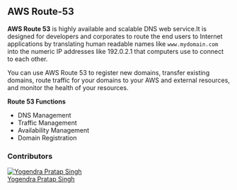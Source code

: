 ## AWS Route-53 ##
**AWS Route 53** is highly available and scalable DNS web service.It is designed for developers and corporates to route the end users to Internet applications by translating human readable names like ```www.mydomain.com``` into the numeric IP addresses like 192.0.2.1 that computers use to connect to each other.

You can use AWS Route 53 to register new domains, transfer existing domains, route traffic for your domains to your AWS and external resources, and monitor the health of your resources.

**Route 53 Functions**
  * DNS Management
  * Traffic Management
  * Availability Management
  * Domain Registration
 

### Contributors
[![Yogendra Pratap Singh][yogendra_avatar]][yogendra_homepage]<br/>[Yogendra Pratap Singh][yogendra_homepage] 

  [yogendra_homepage]: https://github.com/PratapSingh13
  [yogendra_avatar]: https://img.cloudposse.com/75x75/https://github.com/PratapSingh13.png
